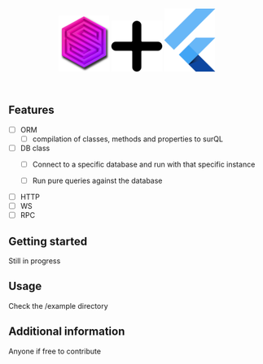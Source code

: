 <br>

<p align="center">
    <img width="100" src="https://github.com/surrealdb/surrealdb/blob/main/img/icon.png?raw=true" alt="SurrealDB Icon">
    <img width="100" src="assets/img/plus.png" alt="Plus Icon">
    <img width="100" src="assets/img/flutter.svg" alt="Flutter Icon">
</p>

<br>

## Features

- [ ] ORM
  - [ ] compilation of classes, methods and properties to surQL
- [ ] DB class
  - [ ] Connect to a specific database and run with that specific instance
  - [ ] Run pure queries against the database


- [ ] HTTP
- [ ] WS
- [ ] RPC

## Getting started

Still in progress

## Usage

Check the /example directory

## Additional information

Anyone if free to contribute
